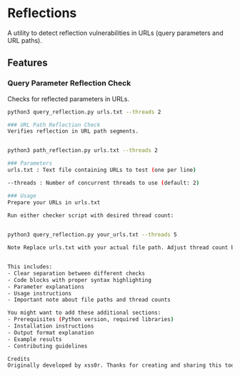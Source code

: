# Reflections

A utility to detect reflection vulnerabilities in URLs (query parameters and URL paths).

## Features

### Query Parameter Reflection Check
Checks for reflected parameters in URLs.

```bash
python3 query_reflection.py urls.txt --threads 2

### URL Path Reflection Check
Verifies reflection in URL path segments.


python3 path_reflection.py urls.txt --threads 2

### Parameters
urls.txt : Text file containing URLs to test (one per line)

--threads : Number of concurrent threads to use (default: 2)

### Usage
Prepare your URLs in urls.txt

Run either checker script with desired thread count:

  
python3 query_reflection.py your_urls.txt --threads 5

Note Replace urls.txt with your actual file path. Adjust thread count based on your system capabilities.


This includes:
- Clear separation between different checks
- Code blocks with proper syntax highlighting
- Parameter explanations
- Usage instructions
- Important note about file paths and thread counts

You might want to add these additional sections:
- Prerequisites (Python version, required libraries)
- Installation instructions
- Output format explanation
- Example results
- Contributing guidelines

Credits
Originally developed by xss0r. Thanks for creating and sharing this tool!
